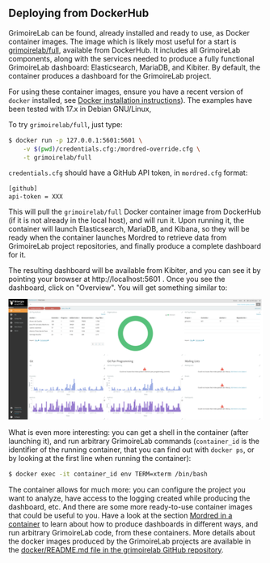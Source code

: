 ## Deploying from DockerHub

GrimoireLab can be found, already installed and ready to use, as Docker container images. The image which is likely most useful for a start is [grimoirelab/full](https://hub.docker.com/r/grimoirelab/full), available from DockerHub. It includes all GrimoireLab components, along with the services needed to produce a fully functional GrimoireLab dashboard: Elasticsearch, MariaDB, and Kibiter. By default, the container produces a dashboard for the GrimoireLab project.

For using these container images, ensure you have a recent version of `docker` installed, see [Docker installation instructions](https://docs.docker.com/engine/installation/)). The examples have been tested with 17.x in Debian GNU/Linux,

To try `grimoirelab/full`, just type:

```bash
$ docker run -p 127.0.0.1:5601:5601 \
    -v $(pwd)/credentials.cfg:/mordred-override.cfg \
    -t grimoirelab/full
```

`credentials.cfg` should have a GitHub API token, in  `mordred.cfg` format:

```
[github]
api-token = XXX
```

This will pull the `grimoirelab/full` Docker container image from DockerHub (if it is not already in the local host), and will run it. Upon running it, the container will launch Elasticsearch, MariaDB, and Kibana, so they will be ready when the container launches Mordred to retrieve data from GrimoireLab project repositories, and finally produce a complete dashboard for it.

The resulting dashboard will be available from Kibiter, and you can see it by pointing your browser at http://localhost:5601 . Once you see the dashboard, click on "Overview". You will get something similar to:

![](/assets/dashboard-grimoirelab.png)

What is even more interesting: you can get a shell in the container (after launching it), and run arbitrary GrimoireLab commands (`container_id` is the identifier of the running container, that you can find out with `docker ps`, or by looking at the first line when running the container):

```bash
$ docker exec -it container_id env TERM=xterm /bin/bash
```

The container allows for much more: you can configure the project you want to analyze, have access to the logging created while producing the dashboard, etc. And there are some more ready-to-use container images that could be useful to you. Have a look at the section [Mordred in a container](../mordred/mordred-in-a-container.md) to learn about how to produce dashboards in different ways, and run arbitrary GrimoireLab code, from these containers. More details about the docker images produced by the GrimoireLab projects are available in the [docker/README.md file in the grimoirelab GitHub repository](https://github.com/chaoss/grimoirelab/blob/master/docker/README.md).
